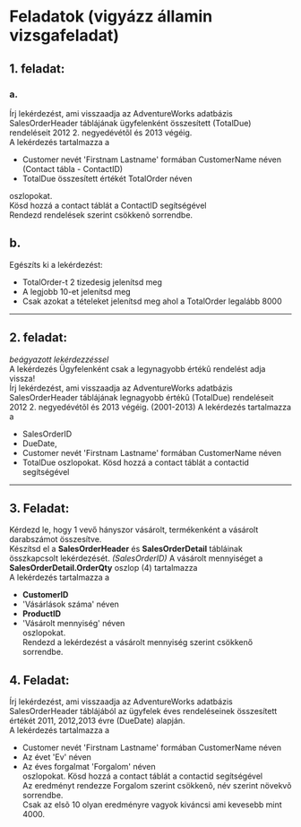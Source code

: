 # Feladatok (vigyázz államin vizsgafeladat)

## 1. feladat:
### a.  
Írj lekérdezést, ami visszaadja az AdventureWorks adatbázis
SalesOrderHeader táblájának ügyfelenként összesített (TotalDue) rendeléseit
2012 2. negyedévétõl és 2013 végéig.  
A lekérdezés tartalmazza a  
- Customer nevét 'Firstnam Lastname' formában CustomerName néven  (Contact tábla - ContactID)
- TotalDue összesített értékét TotalOrder néven  
  
oszlopokat.  
Kösd hozzá a contact táblát a ContactID segítségével  
Rendezd rendelések szerint csökkenõ sorrendbe.  

## b.  
Egészíts ki a lekérdezést:  
- TotalOrder-t 2 tizedesig jelenítsd meg  
- A legjobb 10-et jelenítsd meg   
- Csak azokat a tételeket jelenítsd meg ahol a TotalOrder legalább 8000  

--- 

## 2. feladat:  
*beágyazott lekérdezzéssel*  
A lekérdezés Ügyfelenként csak a legynagyobb értékû rendelést adja vissza!   
Írj lekérdezést, ami visszaadja az AdventureWorks adatbázis  
SalesOrderHeader táblájának legnagyobb értékû (TotalDue) rendeléseit 2012 2. negyedévétõl és 2013 végéig. (2001-2013) 
A lekérdezés tartalmazza a	
- SalesOrderID  
- DueDate,
- Customer nevét 'Firstnam Lastname' formában CustomerName néven
- TotalDue
oszlopokat.
Kösd hozzá a contact táblát a contactid segítségével

---  

## 3. Feladat:  
Kérdezd le, hogy 1 vevő hányszor vásárolt, termékenként a vásárolt darabszámot összesítve.  
Készítsd el a **SalesOrderHeader** és **SalesOrderDetail** tábláinak összkapcsolt lekérdezését. *(SalesOrderID)* 
A vásárolt mennyiséget a **SalesOrderDetail.OrderQty** oszlop (4) tartalmazza  
A lekérdezés tartalmazza a  
- **CustomerID**  
- 'Vásárlások száma' néven   
- **ProductID**  
- 'Vásárolt mennyiség' néven  
oszlopokat.  
Rendezd a lekérdezést a vásárolt mennyiség szerint csökkenő sorrendbe.  

## 4. Feladat:
Írj lekérdezést, ami visszaadja az AdventureWorks adatbázis SalesOrderHeader táblájából az ügyfelek éves rendeléseinek összesített értékét 2011, 2012,2013 évre (DueDate) alapján.  
A lekérdezés tartalmazza a
- Customer nevét 'Firstnam Lastname' formában CustomerName néven  
- Az évet 'Ev' néven  
- Az éves forgalmat 'Forgalom' néven  
oszlopokat.
Kösd hozzá a contact táblát a contactid segítségével  
Az eredményt rendezze Forgalom szerint csökkenõ, név szerint növekvõ sorrendbe.  
Csak az elsõ 10 olyan eredményre vagyok kiváncsi ami kevesebb mint 4000.  
